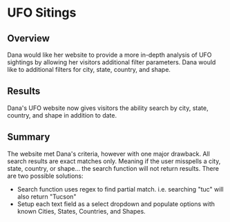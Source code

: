 # UFO Sitings

## Overview 

Dana would like her website to provide a more in-depth analysis of UFO sightings by allowing her visitors additional filter parameters. Dana would like to additional filters for city, state, country, and shape. 
 


## Results 

Dana's UFO website now gives visitors the ability search by city, state, country, and shape in addition to date.
 



## Summary 
The website met Dana's criteria, however with one major drawback. All search results are exact matches only. Meaning if the user misspells a city, state, country, or shape... the search function will not return results. There are two possible solutions:

- Search function uses regex to find partial match. i.e. searching "tuc" will also return "Tucson"
- Setup each text field as a select dropdown and populate options with known Cities, States, Countries, and Shapes.
